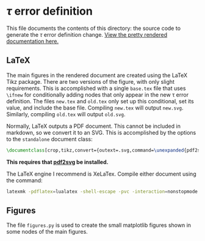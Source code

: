 # $`\tau`$ error definition

This file documents the contents of this directory: the source code to generate the $`\tau`$ error definition change.
[View the pretty rendered documentation here.](../tau_error_definition.md)

## LaTeX

The main figures in the rendered document are created using the LaTeX Tikz package.
There are two versions of the figure, with only slight requirements.
This is accomplished with a single `base.tex` file that uses `\ifnew` for conditionally
adding nodes that only appear in the new τ error definition.
The files `new.tex` and `old.tex` only set up this conditional, set its value, and include the base file.
Compiling `new.tex` will output `new.svg`. Similarly, compiling `old.tex` will output `old.svg`.

Normally, LaTeX outputs a PDF document. This cannot be included in markdown, so we convert it to an SVG.
This is accomplished by the options to the `standalone` document class:

```tex
\documentclass[crop,tikz,convert={outext=.svg,command=\unexpanded{pdf2svg \infile\space\outfile}},multi=false]{standalone}
```

**This requires that [pdf2svg](https://github.com/dawbarton/pdf2svg) be installed.**

The LaTeX engine I recommend is XeLaTex. Compile either document using the command:
```bash
latexmk -pdflatex=lualatex -shell-escape -pvc -interaction=nonstopmode -pdf -pvc {old,new}.tex
```

## Figures

The file `figures.py` is used to create the small matplotlib figures shown in some nodes of the main figures.
